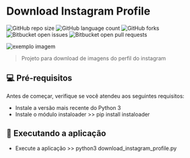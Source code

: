 # Download Instagram Profile

![GitHub repo size](https://img.shields.io/github/repo-size/thxcodes/README-template?style=for-the-badge)
![GitHub language count](https://img.shields.io/github/languages/count/thxcodes/README-template?style=for-the-badge)
![GitHub forks](https://img.shields.io/github/forks/thxcodes/README-template?style=for-the-badge)
![Bitbucket open issues](https://img.shields.io/bitbucket/issues/thxcodes/README-template?style=for-the-badge)
![Bitbucket open pull requests](https://img.shields.io/bitbucket/pr-raw/thxcodes/README-template?style=for-the-badge)

<img src="exemplo-image.png" alt="exemplo imagem">

> Projeto para download de imagens do perfil do instagram

## 💻 Pré-requisitos

Antes de começar, verifique se você atendeu aos seguintes requisitos:
* Instale a versão mais recente do Python 3
* Instale o módulo instaloader >> pip install instaloader


## 🚀 Executando a aplicação

* Execute a aplicação >> python3 download_instagram_profile.py




